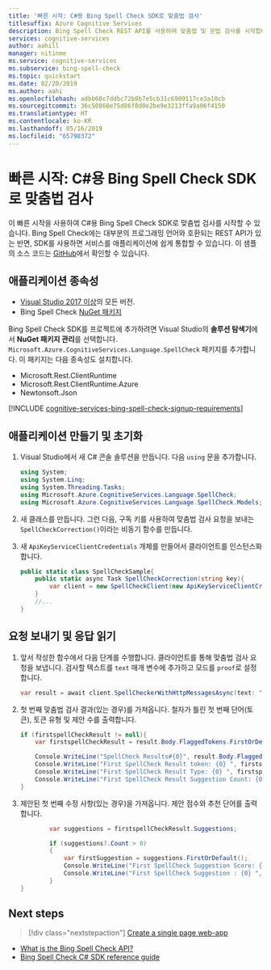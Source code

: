 ```yaml
---
title: '빠른 시작: C#용 Bing Spell Check SDK로 맞춤법 검사'
titlesuffix: Azure Cognitive Services
description: Bing Spell Check REST API를 사용하여 맞춤법 및 문법 검사를 시작합니다.
services: cognitive-services
author: aahill
manager: nitinme
ms.service: cognitive-services
ms.subservice: bing-spell-check
ms.topic: quickstart
ms.date: 02/20/2019
ms.author: aahi
ms.openlocfilehash: adbb60c7ddbc72b8b7e5cb31c6909117ce3a10cb
ms.sourcegitcommit: 36c50860e75d86f0d0e2be9e3213ffa9a06f4150
ms.translationtype: HT
ms.contentlocale: ko-KR
ms.lasthandoff: 05/16/2019
ms.locfileid: "65798372"
---
```

# <a name="quickstart-check-spelling-with-the-bing-spell-check-sdk-for-c"></a>빠른 시작: C#용 Bing Spell Check SDK로 맞춤법 검사

이 빠른 시작을 사용하여 C#용 Bing Spell Check SDK로 맞춤법 검사를 시작할 수 있습니다. Bing Spell Check에는 대부분의 프로그래밍 언어와 호환되는 REST API가 있는 반면, SDK를 사용하면 서비스를 애플리케이션에 쉽게 통합할 수 있습니다. 이 샘플의 소스 코드는 [GitHub](https://github.com/Azure-Samples/cognitive-services-dotnet-sdk-samples/tree/master/samples/SpellCheck)에서 확인할 수 있습니다.

## <a name="application-dependencies"></a>애플리케이션 종속성

* [Visual Studio 2017 이상](https://visualstudio.microsoft.com/downloads/)의 모든 버전.
* Bing Spell Check [NuGet 패키지](https://www.nuget.org/packages/Microsoft.Azure.CognitiveServices.Language.SpellCheck)

Bing Spell Check SDK를 프로젝트에 추가하려면 Visual Studio의 **솔루션 탐색기**에서 **NuGet 패키지 관리**를 선택합니다. `Microsoft.Azure.CognitiveServices.Language.SpellCheck` 패키지를 추가합니다. 이 패키지는 다음 종속성도 설치합니다.

* Microsoft.Rest.ClientRuntime
* Microsoft.Rest.ClientRuntime.Azure
* Newtonsoft.Json

[!INCLUDE [cognitive-services-bing-spell-check-signup-requirements](../../../includes/cognitive-services-bing-spell-check-signup-requirements.md)]

## <a name="create-and-initialize-the-application"></a>애플리케이션 만들기 및 초기화

1. Visual Studio에서 새 C# 콘솔 솔루션을 만듭니다. 다음 `using` 문을 추가합니다.
    
    ```csharp
    using System;
    using System.Linq;
    using System.Threading.Tasks;
    using Microsoft.Azure.CognitiveServices.Language.SpellCheck;
    using Microsoft.Azure.CognitiveServices.Language.SpellCheck.Models;
    ```

2. 새 클래스를 만듭니다. 그런 다음, 구독 키를 사용하여 맞춤법 검사 요청을 보내는 `SpellCheckCorrection()`이라는 비동기 함수를 만듭니다.

3. 새 `ApiKeyServiceClientCredentials` 개체를 만들어서 클라이언트를 인스턴스화합니다. 

    ```csharp
    public static class SpellCheckSample{
        public static async Task SpellCheckCorrection(string key){
            var client = new SpellCheckClient(new ApiKeyServiceClientCredentials(key));
        }
        //...
    }
    ```

## <a name="send-the-request-and-read-the-response"></a>요청 보내기 및 응답 읽기

1. 앞서 작성한 함수에서 다음 단계를 수행합니다. 클라이언트를 통해 맞춤법 검사 요청을 보냅니다. 검사할 텍스트를 `text` 매개 변수에 추가하고 모드를 `proof`로 설정합니다.  
    
    ```csharp
    var result = await client.SpellCheckerWithHttpMessagesAsync(text: "Bill Gatas", mode: "proof");
    ```

2. 첫 번째 맞춤법 검사 결과(있는 경우)를 가져옵니다. 철자가 틀린 첫 번째 단어(토큰), 토큰 유형 및 제안 수를 출력합니다.

    ```csharp
    if (firstspellCheckResult != null){
        var firstspellCheckResult = result.Body.FlaggedTokens.FirstOrDefault();
    
        Console.WriteLine("SpellCheck Results#{0}", result.Body.FlaggedTokens.Count);
        Console.WriteLine("First SpellCheck Result token: {0} ", firstspellCheckResult.Token);
        Console.WriteLine("First SpellCheck Result Type: {0} ", firstspellCheckResult.Type);
        Console.WriteLine("First SpellCheck Result Suggestion Count: {0} ", firstspellCheckResult.Suggestions.Count);
    }
    ```

3. 제안된 첫 번째 수정 사항(있는 경우)을 가져옵니다. 제안 점수와 추천 단어를 출력합니다. 

    ```csharp
            var suggestions = firstspellCheckResult.Suggestions;

            if (suggestions?.Count > 0)
            {
                var firstSuggestion = suggestions.FirstOrDefault();
                Console.WriteLine("First SpellCheck Suggestion Score: {0} ", firstSuggestion.Score);
                Console.WriteLine("First SpellCheck Suggestion : {0} ", firstSuggestion.Suggestion);
            }
   }

## Next steps

> [!div class="nextstepaction"]
> [Create a single page web-app](tutorials/spellcheck.md)

- [What is the Bing Spell Check API?](overview.md)
- [Bing Spell Check C# SDK reference guide](https://docs.microsoft.com/dotnet/api/overview/azure/cognitiveservices/client/bingspellcheck?view=azure-dotnet)